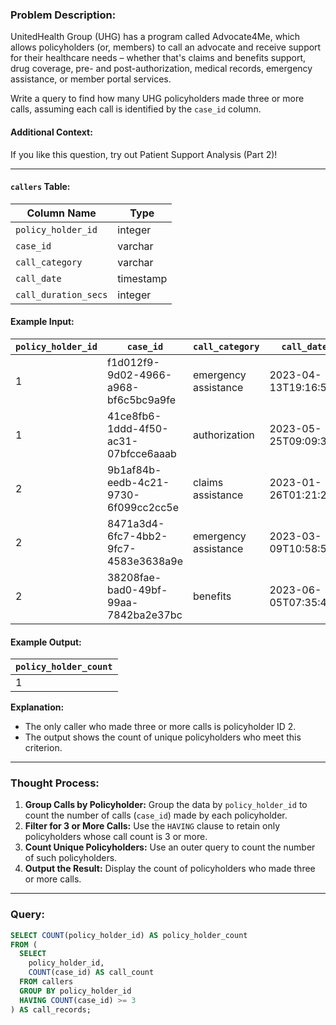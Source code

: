 ### Problem Description:
UnitedHealth Group (UHG) has a program called Advocate4Me, which allows policyholders (or, members) to call an advocate and receive support for their healthcare needs – whether that's claims and benefits support, drug coverage, pre- and post-authorization, medical records, emergency assistance, or member portal services.

Write a query to find how many UHG policyholders made three or more calls, assuming each call is identified by the `case_id` column.

#### Additional Context:
If you like this question, try out Patient Support Analysis (Part 2)!

---

#### `callers` Table:
| Column Name         | Type      |
|---------------------|-----------|
| `policy_holder_id`  | integer   |
| `case_id`           | varchar   |
| `call_category`     | varchar   |
| `call_date`         | timestamp |
| `call_duration_secs`| integer   |

#### Example Input:
| `policy_holder_id` | `case_id`                                | `call_category`         | `call_date`              | `call_duration_secs` |
|--------------------|------------------------------------------|-------------------------|--------------------------|-----------------------|
| 1                  | f1d012f9-9d02-4966-a968-bf6c5bc9a9fe     | emergency assistance    | 2023-04-13T19:16:53Z     | 144                   |
| 1                  | 41ce8fb6-1ddd-4f50-ac31-07bfcce6aaab     | authorization           | 2023-05-25T09:09:30Z     | 815                   |
| 2                  | 9b1af84b-eedb-4c21-9730-6f099cc2cc5e     | claims assistance       | 2023-01-26T01:21:27Z     | 992                   |
| 2                  | 8471a3d4-6fc7-4bb2-9fc7-4583e3638a9e     | emergency assistance    | 2023-03-09T10:58:54Z     | 128                   |
| 2                  | 38208fae-bad0-49bf-99aa-7842ba2e37bc     | benefits                | 2023-06-05T07:35:43Z     | 619                   |

#### Example Output:
| `policy_holder_count` |
|------------------------|
| 1                      |

**Explanation:**
- The only caller who made three or more calls is policyholder ID 2.
- The output shows the count of unique policyholders who meet this criterion.

---

### Thought Process:
1. **Group Calls by Policyholder:** Group the data by `policy_holder_id` to count the number of calls (`case_id`) made by each policyholder.
2. **Filter for 3 or More Calls:** Use the `HAVING` clause to retain only policyholders whose call count is 3 or more.
3. **Count Unique Policyholders:** Use an outer query to count the number of such policyholders.
4. **Output the Result:** Display the count of policyholders who made three or more calls.

---

### Query:
```sql
SELECT COUNT(policy_holder_id) AS policy_holder_count
FROM (
  SELECT
    policy_holder_id,
    COUNT(case_id) AS call_count
  FROM callers
  GROUP BY policy_holder_id
  HAVING COUNT(case_id) >= 3
) AS call_records;
